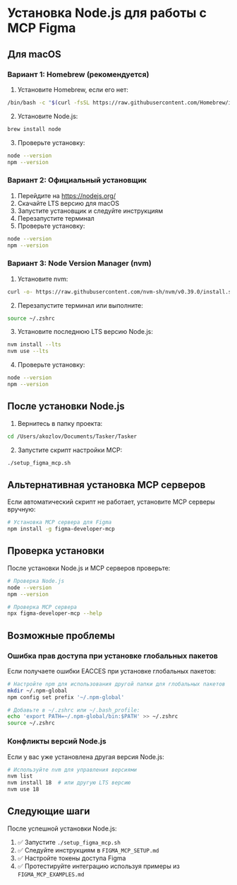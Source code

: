 # Установка Node.js для работы с MCP Figma

## Для macOS

### Вариант 1: Homebrew (рекомендуется)

1. Установите Homebrew, если его нет:
```bash
/bin/bash -c "$(curl -fsSL https://raw.githubusercontent.com/Homebrew/install/HEAD/install.sh)"
```

2. Установите Node.js:
```bash
brew install node
```

3. Проверьте установку:
```bash
node --version
npm --version
```

### Вариант 2: Официальный установщик

1. Перейдите на https://nodejs.org/
2. Скачайте LTS версию для macOS
3. Запустите установщик и следуйте инструкциям
4. Перезапустите терминал
5. Проверьте установку:
```bash
node --version
npm --version
```

### Вариант 3: Node Version Manager (nvm)

1. Установите nvm:
```bash
curl -o- https://raw.githubusercontent.com/nvm-sh/nvm/v0.39.0/install.sh | bash
```

2. Перезапустите терминал или выполните:
```bash
source ~/.zshrc
```

3. Установите последнюю LTS версию Node.js:
```bash
nvm install --lts
nvm use --lts
```

4. Проверьте установку:
```bash
node --version
npm --version
```

## После установки Node.js

1. Вернитесь в папку проекта:
```bash
cd /Users/akozlov/Documents/Tasker/Tasker
```

2. Запустите скрипт настройки MCP:
```bash
./setup_figma_mcp.sh
```

## Альтернативная установка MCP серверов

Если автоматический скрипт не работает, установите MCP серверы вручную:

```bash
# Установка MCP сервера для Figma
npm install -g figma-developer-mcp
```

## Проверка установки

После установки Node.js и MCP серверов проверьте:

```bash
# Проверка Node.js
node --version
npm --version

# Проверка MCP сервера
npx figma-developer-mcp --help
```

## Возможные проблемы

### Ошибка прав доступа при установке глобальных пакетов

Если получаете ошибки EACCES при установке глобальных пакетов:

```bash
# Настройте npm для использования другой папки для глобальных пакетов
mkdir ~/.npm-global
npm config set prefix '~/.npm-global'

# Добавьте в ~/.zshrc или ~/.bash_profile:
echo 'export PATH=~/.npm-global/bin:$PATH' >> ~/.zshrc
source ~/.zshrc
```

### Конфликты версий Node.js

Если у вас уже установлена другая версия Node.js:

```bash
# Используйте nvm для управления версиями
nvm list
nvm install 18  # или другую LTS версию
nvm use 18
```

## Следующие шаги

После успешной установки Node.js:

1. ✅ Запустите `./setup_figma_mcp.sh`
2. ✅ Следуйте инструкциям в `FIGMA_MCP_SETUP.md`
3. ✅ Настройте токены доступа Figma
4. ✅ Протестируйте интеграцию используя примеры из `FIGMA_MCP_EXAMPLES.md`

